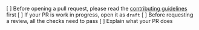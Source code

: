 [ ] Before opening a pull request, please read the [contributing guidelines](https://github.com/acentswap/acent-uikit/blob/master/CONTRIBUTING.md) first
[ ] If your PR is work in progress, open it as `draft`
[ ] Before requesting a review, all the checks need to pass
[ ] Explain what your PR does
